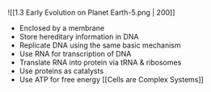 
![[1.3 Early Evolution on Planet Earth-5.png | 200]]
- Enclosed by a membrane
- Store hereditary information in DNA
- Replicate DNA using the same basic mechanism
- Use RNA for transcription of DNA
- Translate RNA into protein via tRNA & ribosomes
- Use proteins as catalysts
- Use ATP for free energy
[[Cells are Complex Systems]]
